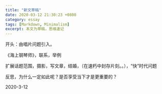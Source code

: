 ```yaml
---
title: "新文草稿"
date: 2020-03-12 21:30:23 +0800
category: essay
tags: [Markdown, Minimalism]
excerpt: 本文为草稿，思维速记
---
```


开头：由唱片问题引入。

《海上钢琴师》，联系，举例

扩展话题范围，摄影，写文章，结婚，（在速朽中封存片刻。。），“快”时代问题

反思，为什么一定如此呢？是否享受当下才是更重要的？

2020-3-12